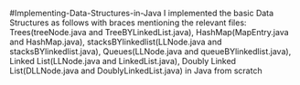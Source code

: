 #Implementing-Data-Structures-in-Java 
I implemented the basic Data Structures as follows with braces mentioning the relevant files: 
Trees(treeNode.java and TreeBYLinkedList.java), 
HashMap(MapEntry.java and HashMap.java),
stacksBYlinkedlist(LLNode.java and stacksBYlinkedlist.java),
Queues(LLNode.java and queueBYlinkedlist.java), 
Linked List(LLNode.java and LinkedList.java), 
Doubly Linked List(DLLNode.java and DoublyLinkedList.java) in Java from scratch

